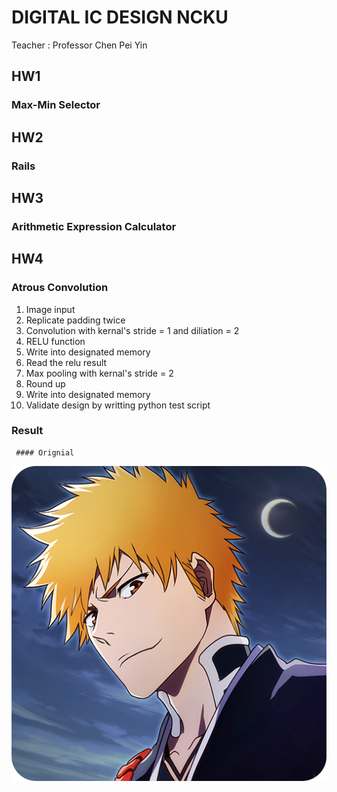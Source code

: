# DIGITAL IC DESIGN NCKU 
  Teacher : Professor Chen Pei Yin
## HW1
  ### Max-Min Selector 
## HW2
  ### Rails
## HW3
  ### Arithmetic Expression Calculator
## HW4
  ### Atrous Convolution
   1. Image input
   2. Replicate padding twice
   3. Convolution with kernal's stride = 1 and diliation = 2
   4. RELU function
   5. Write into designated memory
   6. Read the relu result
   7. Max pooling with kernal's stride = 2
   8. Round up
   9. Write into designated memory
   10. Validate design by writting python test script
  ### Result
     #### Orignial
  ![Alt Text](https://github.com/Sam1215Lee/DIC/blob/main/HW4/images/bleach.png)
  
